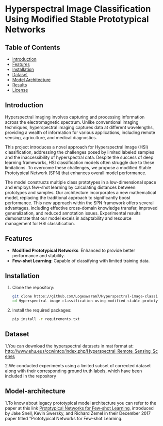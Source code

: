 # Hyperspectral Image Classification Using Modified Stable Prototypical Networks

## Table of Contents
- [Introduction](#introduction)
- [Features](#features)
- [Installation](#installation)
- [Dataset](#dataset)
- [Model Architecture](#model-architecture)
- [Results](#results)
- [License](#license)

## Introduction
Hyperspectral imaging involves capturing and processing information across the electromagnetic spectrum. Unlike conventional imaging techniques, hyperspectral imaging captures data at different wavelengths, providing a wealth of information for various applications, including remote sensing, agriculture, and medical diagnostics.

This project introduces a novel approach for Hyperspectral Image (HSI) classification, addressing the challenges posed by limited labeled samples and the inaccessibility of hyperspectral data. Despite the success of deep learning frameworks, HSI classification models often struggle due to these limitations. To overcome these challenges, we propose a modified Stable Prototypical Network (SPN) that enhances overall model performance. 

The model constructs multiple class prototypes in a low-dimensional space and employs few-shot learning by calculating distances between prototypes and samples. Our architecture incorporates a new mathematical model, replacing the traditional approach to significantly boost performance. This new approach within the SPN framework offers several advantages, including effective cross-domain knowledge transfer, improved generalization, and reduced annotation issues. Experimental results demonstrate that our model excels in adaptability and resource management for HSI classification.

## Features
- **Modified Prototypical Networks**: Enhanced to provide better performance and stability.
- **Few-shot Learning**: Capable of classifying with limited training data.

## Installation
1. Clone the repository:
    ```bash
    git clone https://github.com/Logeswaran7/Hyperspectral-image-classification-using-modified-stable-prototypical-networks.git
    cd Hyperspectral-image-classification-using-modified-stable-prototypical-networks
    ```
2. Install the required packages:
    ```bash
    pip install -r requirements.txt
    ```
## Dataset
1.You can download the hyperspectral datasets in mat format at: http://www.ehu.eus/ccwintco/index.php/Hyperspectral_Remote_Sensing_Scenes

2.We conducted experiments using a limited subset of corrected dataset along with their corresponding ground truth labels, which have been included in the repository

## Model-architecture
1.To know about legacy prototypical model architecture you can refer to the paper at this link [Prototypical Networks for Few-shot Learning](https://arxiv.org/abs/1703.05175), introduced by Jake Snell, Kevin Swersky, and Richard Zemel in their December 2017 paper titled "Prototypical Networks for Few-shot Learning.
